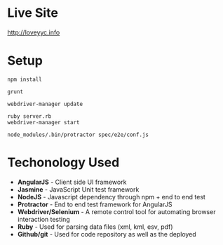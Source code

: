 Live Site
=========
http://loveyyc.info


Setup
=====


```
npm install

grunt

webdriver-manager update

ruby server.rb
webdriver-manager start

node_modules/.bin/protractor spec/e2e/conf.js

```

Techonology Used
================

* __AngularJS__ - Client side UI framework
* __Jasmine__ - JavaScript Unit test framework
* __NodeJS__ - Javascript dependency through npm + end to end test
* __Protractor__ - End to end test framework for AngularJS
* __Webdriver/Selenium__ - A remote control tool for automating browser interaction testing
* __Ruby__ - Used for parsing data files (xml, kml, esv, pdf)
* __Github/git__ - Used for code repository as well as the deployed
